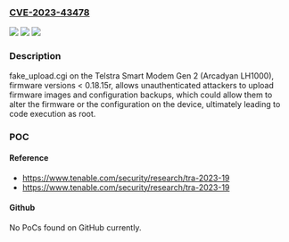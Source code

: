 ### [CVE-2023-43478](https://cve.mitre.org/cgi-bin/cvename.cgi?name=CVE-2023-43478)
![](https://img.shields.io/static/v1?label=Product&message=Smart%20Modem%20Gen%202%20(Arcadyan%20LH1000)&color=blue)
![](https://img.shields.io/static/v1?label=Version&message=0%3C%200.18.15r%20&color=brighgreen)
![](https://img.shields.io/static/v1?label=Vulnerability&message=n%2Fa&color=brighgreen)

### Description

fake_upload.cgi on the Telstra Smart Modem Gen 2 (Arcadyan LH1000), firmware versions < 0.18.15r, allows unauthenticated attackers to upload firmware images and configuration backups, which could allow them to alter the firmware or the configuration on the device, ultimately leading to code execution as root. 

### POC

#### Reference
- https://www.tenable.com/security/research/tra-2023-19
- https://www.tenable.com/security/research/tra-2023-19

#### Github
No PoCs found on GitHub currently.

